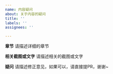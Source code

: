 ```yaml
---
name: 内容疑问
about: 关于内容的疑问 
title: ''
labels: ''
assignees: ''

---
```


**章节**
请描述详细的章节

**相关截图或文字**
请描述相关的截图或文字

**疑问**
请描述修正意见，如果可以，请直接提PR，谢谢~
